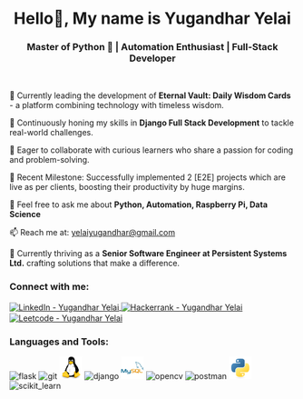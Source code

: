 <h1 align="center">Hello👋, My name is Yugandhar Yelai</h1> <h3 align="center"><b>Master of Python 🐍 | Automation Enthusiast | Full-Stack Developer</b></h3><br/>

🔭 Currently leading the development of **Eternal Vault: Daily Wisdom Cards** - a platform combining technology with timeless wisdom.

🌱 Continuously honing my skills in **Django Full Stack Development** to tackle real-world challenges.

🤝 Eager to collaborate with curious learners who share a passion for coding and problem-solving.

🚀 Recent Milestone: Successfully implemented 2 [E2E] projects which are live as per clients, boosting their productivity by huge margins.

💬 Feel free to ask me about **Python, Automation, Raspberry Pi, Data Science**

📫 Reach me at: yelaiyugandhar@gmail.com

💼 Currently thriving as a **Senior Software Engineer at Persistent Systems Ltd.** crafting solutions that make a difference.

<h3 align="left">Connect with me:</h3> <p align="left"> <a href="https://linkedin.com/in/yugandhar-yelai-8110ba1b6" target="_blank"> <img align="center" src="https://raw.githubusercontent.com/rahuldkjain/github-profile-readme-generator/master/src/images/icons/Social/linked-in-alt.svg" alt="LinkedIn - Yugandhar Yelai" height="30" width="40" /> </a> <a href="https://www.hackerrank.com/@yelaiyugandhar" target="_blank"> <img align="center" src="https://raw.githubusercontent.com/rahuldkjain/github-profile-readme-generator/master/src/images/icons/Social/hackerrank.svg" alt="Hackerrank - Yugandhar Yelai" height="30" width="40" /> </a> <a href="https://www.leetcode.com/yelaiyugandhar" target="_blank"> <img align="center" src="https://raw.githubusercontent.com/rahuldkjain/github-profile-readme-generator/master/src/images/icons/Social/leet-code.svg" alt="Leetcode - Yugandhar Yelai" height="30" width="40" /> </a> </p> <h3 align="left">Languages and Tools:</h3> <p align="left"> <img src="https://www.vectorlogo.zone/logos/pocoo_flask/pocoo_flask-ar21.svg" alt="flask" width="50" height="40"/> <img src="https://www.vectorlogo.zone/logos/git-scm/git-scm-icon.svg" alt="git" width="40" height="40"/> <img src="https://raw.githubusercontent.com/devicons/devicon/master/icons/linux/linux-original.svg" alt="linux" width="40" height="40"/> <img src="https://static.djangoproject.com/img/logos/django-logo-negative.svg" alt="django" width="40" height="40"/> <img src="https://raw.githubusercontent.com/devicons/devicon/master/icons/mysql/mysql-original-wordmark.svg" alt="mysql" width="40" height="40"/> <img src="https://www.vectorlogo.zone/logos/opencv/opencv-icon.svg" alt="opencv" width="40" height="40"/> <img src="https://www.vectorlogo.zone/logos/getpostman/getpostman-icon.svg" alt="postman" width="40" height="40"/> <img src="https://raw.githubusercontent.com/devicons/devicon/master/icons/python/python-original.svg" alt="python" width="40" height="40"/> <img src="https://upload.wikimedia.org/wikipedia/commons/0/05/Scikit_learn_logo_small.svg" alt="scikit_learn" width="40" height="40"/> </p>
